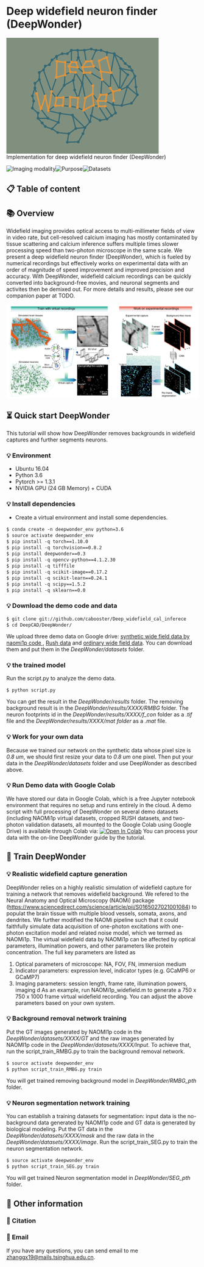 # Deep widefield neuron finder (DeepWonder)
<img src="img/deepwonder_logo.png" width="400" align="center">
Implementation for deep widefield neuron finder (DeepWonder)

![Imaging modality](https://img.shields.io/badge/Imaging%20modality-Wide--filed%20SIngle--photon-brightgreen)![Purpose](https://img.shields.io/badge/Purpose-Neuron%20analysis-orange)![Datasets](https://img.shields.io/badge/Datasets-Synthetic%20biological%20images-blue)

## 📋 Table of content

## **📚** Overview
Widefield imaging provides optical access to multi-millimeter fields of view in video rate, but cell-resolved calcium imaging has mostly contaminated by tissue scattering and calcium inference suffers multiple times slower processing speed than two-photon microscope in the same scale. We present a deep widefield neuron finder (DeepWonder), which is fueled by numerical recordings but effectively works on experimental data with an order of magnitude of speed improvement and improved precision and accuracy. With DeepWonder, widefield calcium recordings can be quickly converted into background-free movies, and neuronal segments and activites then be demixed out. For more details and results, please see our companion paper at TODO.

<img src="img/Workflow.png" width="600" align="center">

## **⏳** Quick start DeepWonder
This tutorial will show how DeepWonder removes backgrounds in  widefield captures and further segments neurons.
### **💡** Environment 
* Ubuntu 16.04 
* Python 3.6
* Pytorch >= 1.3.1
* NVIDIA GPU (24 GB Memory) + CUDA

### **💡** Install dependencies
* Create a virtual environment and install some dependencies.
```
$ conda create -n deepwonder_env python=3.6
$ source activate deepwonder_env
$ pip install -q torch==1.10.0
$ pip install -q torchvision==0.8.2
$ pip install deepwonder==0.3
$ pip install -q opencv-python==4.1.2.30
$ pip install -q tifffile  
$ pip install -q scikit-image==0.17.2
$ pip install -q scikit-learn==0.24.1
$ pip install -q scipy==1.5.2
$ pip install -q sklearn==0.0
```
### **💡** Download the demo code and data
```
$ git clone git://github.com/cabooster/Deep_widefield_cal_inferece
$ cd DeepCAD/DeepWonder/
```
We upload three demo data on Google drive: [synthetic wide field data by naomi1p code ](https://drive.google.com/drive/folders/1WiTrL5gRuMUssMYt2uDRDO-5pmmrdNSc?usp=sharing), [Rush data](https://drive.google.com/drive/folders/1CP6CuAmOkAx_hoAhT4h-Pd1o_FTcva9M?usp=sharing) and [ordinary wide field data](https://drive.google.com/drive/folders/1QSqbNWmZTlbctYt0Vh0I529gt-kYNX4w?usp=sharing). You can download them and put them in the *DeepWonder/datasets* folder.
### **💡**  the trained model
Run the script.py to analyze the demo data. 
```
$ python script.py 
```
You can get the result in the *DeepWonder/results* folder. The removing background result is in the *DeepWonder/results/XXXX/RMBG* folder. The neuron footprints id in the *DeepWonder/results/XXXX/f_con* folder as a *.tif* file and the *DeepWonder/results/XXXX/mat folder* as a *.mat* file.
### **💡** Work for your own data
Because we trained our network on the synthetic data whose pixel size is *0.8 um*, we should first resize your data to *0.8 um* one pixel. Then put your data in the *DeepWonder/datasets* folder and use DeepWonder as described above.
### **💡** Run Demo data with Google Colab
We have stored our data in Google Colab, which is a free Jupyter notebook environment that requires no setup and runs entirely in the cloud. A demo script with full processing of DeepWonder on several demo datasets (including NAOMi1p virtual datasets, cropped RUSH datasets, and two-photon validation datasets, all mounted to the Google Colab using Google Drive) is available through Colab via:
[![Open In Colab](https://colab.research.google.com/assets/colab-badge.svg)](https://colab.research.google.com/drive/1cluMDiY0G0NR4j62OkhOd8Cs316EbuDc?usp=sharing)
You can process your data with the on-line DeepWonder guide by the tutorial.
## **🔁** Train DeepWonder
### **💡** Realistic widefield capture generation
DeepWonder relies on a highly realistic simulation of widefield capture for training a network that removes widefield background. We refered to the Neural Anatomy and Optical Microscopy (NAOMi) package (https://www.sciencedirect.com/science/article/pii/S0165027021001084) to populat the brain tissue with multiple blood vessels, somata, axons, and dendrites. We further modified the NAOMi pipeline such that it could faithfully simulate data acquisition of one-photon excitations with one-photon excitation model and related noise model, which we termed as NAOMi1p. The virtual widefield data by NAOMi1p can be affected by optical parameters, illumination powers, and other parameters like protein concentration. The full key parameters are listed as
1. Optical parameters of microscope: NA, FOV, FN, immersion medium
2. Indicator parameters: expression level, indicator types (e.g. GCaMP6 or GCaMP7)
3. Imaging parameters: session length, frame rate, illumination powers, imaging d
  As an example, run NAOMi1p_widefield.m to generate a 750 x 750 x 1000 frame virtual widefield recording. You can adjust the above parameters based on your own system.
### **💡** Background removal network training
Put the GT images generated by NAOMI1p code in the *DeepWonder/datasets/XXXX/GT* and the raw images generated by NAOMI1p code in the *DeepWonder/datasets/XXXX/Input*. To achieve that, run the script_train_RMBG.py to train the background removal network.
```
$ source activate deepwonder_env
$ python script_train_RMBG.py train
```
You will get trained removing background model in *DeepWonder/RMBG_pth* folder.
### **💡** Neuron segmentation network training
You can establish a training datasets for segmentation: input data is the no-background data generated by NAOMI1p code and GT data is generated by biological modeling. Put the GT data in the *DeepWonder/datasets/XXXX/mask* and the raw data in the *DeepWonder/datasets/XXXX/image*. Run the script_train_SEG.py to train the neuron segmentation network.

```
$ source activate deepwonder_env
$ python script_train_SEG.py train
```
You will get trained Neuron segmentation model in *DeepWonder/SEG_pth* folder.
## 🤝 Other information
### **📝** Citation



### **📝** Email
If you have any questions, you can send email to me zhanggx19@mails.tsinghua.edu.cn.
